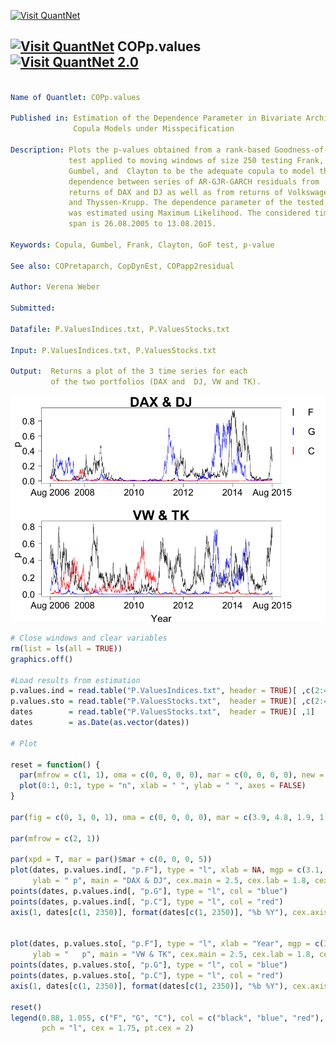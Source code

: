 
[<img src="https://github.com/QuantLet/Styleguide-and-Validation-procedure/blob/master/pictures/banner.png" alt="Visit QuantNet">](http://quantlet.de/index.php?p=info)

## [<img src="https://github.com/QuantLet/Styleguide-and-Validation-procedure/blob/master/pictures/qloqo.png" alt="Visit QuantNet">](http://quantlet.de/) **COPp.values** [<img src="https://github.com/QuantLet/Styleguide-and-Validation-procedure/blob/master/pictures/QN2.png" width="60" alt="Visit QuantNet 2.0">](http://quantlet.de/d3/ia)


```yaml

Name of Quantlet: COPp.values

Published in: Estimation of the Dependence Parameter in Bivariate Archimedean
              Copula Models under Misspecification

Description: Plots the p-values obtained from a rank-based Goodness-of-Fit 
             test applied to moving windows of size 250 testing Frank,
             Gumbel, and  Clayton to be the adequate copula to model the
             dependence between series of AR-GJR-GARCH residuals from
             returns of DAX and DJ as well as from returns of Volkswagen
             and Thyssen-Krupp. The dependence parameter of the tested model 
             was estimated using Maximum Likelihood. The considered time
             span is 26.08.2005 to 13.08.2015.

Keywords: Copula, Gumbel, Frank, Clayton, GoF test, p-value

See also: COPretaparch, CopDynEst, COPapp2residual

Author: Verena Weber

Submitted:  

Datafile: P.ValuesIndices.txt, P.ValuesStocks.txt

Input: P.ValuesIndices.txt, P.ValuesStocks.txt

Output:  Returns a plot of the 3 time series for each 
         of the two portfolios (DAX and  DJ, VW and TK).


```


![Picture1](p.values_over_time.png)


```R
# Close windows and clear variables
rm(list = ls(all = TRUE))
graphics.off()

#Load results from estimation
p.values.ind = read.table("P.ValuesIndices.txt", header = TRUE)[ ,c(2:4)] 
p.values.sto = read.table("P.ValuesStocks.txt",  header = TRUE)[ ,c(2:4)] 
dates        = read.table("P.ValuesStocks.txt",  header = TRUE)[ ,1] 
dates        = as.Date(as.vector(dates))

# Plot

reset = function() {
  par(mfrow = c(1, 1), oma = c(0, 0, 0, 0), mar = c(0, 0, 0, 0), new = TRUE)
  plot(0:1, 0:1, type = "n", xlab = " ", ylab = " ", axes = FALSE)
}

par(fig = c(0, 1, 0, 1), oma = c(0, 0, 0, 0), mar = c(3.9, 4.8, 1.9, 1.9), new = TRUE)

par(mfrow = c(2, 1))

par(xpd = T, mar = par()$mar + c(0, 0, 0, 5))
plot(dates, p.values.ind[, "p.F"], type = "l", xlab = NA, mgp = c(3.1, 1, 0), las = 1, 
     ylab = " p", main = "DAX & DJ", cex.main = 2.5, cex.lab = 1.8, cex.axis = 1.7)
points(dates, p.values.ind[, "p.G"], type = "l", col = "blue")
points(dates, p.values.ind[, "p.C"], type = "l", col = "red")
axis(1, dates[c(1, 2350)], format(dates[c(1, 2350)], "%b %Y"), cex.axis = 1.7, tick = T)


plot(dates, p.values.sto[, "p.F"], type = "l", xlab = "Year", mgp = c(3.1, 1, 0), las = 1, 
     ylab = "   p", main = "VW & TK", cex.main = 2.5, cex.lab = 1.8, cex.axis = 1.7)
points(dates, p.values.sto[, "p.G"], type = "l", col = "blue")
points(dates, p.values.sto[, "p.C"], type = "l", col = "red")
axis(1, dates[c(1, 2350)], format(dates[c(1, 2350)], "%b %Y"), cex.axis = 1.7, tick = T)

reset()
legend(0.88, 1.055, c("F", "G", "C"), col = c("black", "blue", "red"), bty = "n", 
       pch = "l", cex = 1.75, pt.cex = 2) 
```
